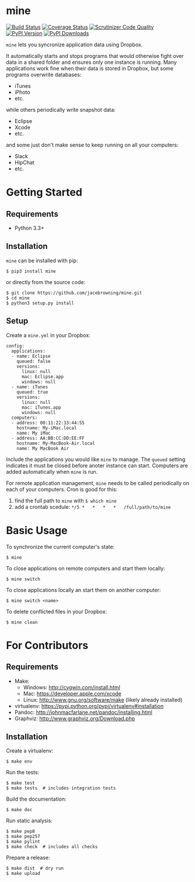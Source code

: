 mine
====

[![Build Status](http://img.shields.io/travis/jacebrowning/mine/master.svg)](https://travis-ci.org/jacebrowning/mine)
[![Coverage Status](http://img.shields.io/coveralls/jacebrowning/mine/master.svg)](https://coveralls.io/r/jacebrowning/mine)
[![Scrutinizer Code Quality](http://img.shields.io/scrutinizer/g/jacebrowning/mine.svg)](https://scrutinizer-ci.com/g/jacebrowning/mine/?branch=master)
[![PyPI Version](http://img.shields.io/pypi/v/mine.svg)](https://pypi.python.org/pypi/mine)
[![PyPI Downloads](http://img.shields.io/pypi/dm/mine.svg)](https://pypi.python.org/pypi/mine)

`mine` lets you syncronize application data using Dropbox.

It automatically starts and stops programs that would otherwise fight over data in a shared folder and ensures only one instance is running.  Many applications work fine when their data is stored in Dropbox, but some programs overwrite databases:

* iTunes
* iPhoto
* etc.

while others periodically write snapshot data:

* Eclipse
* Xcode
* etc.

and some just don't make sense to keep running on all your computers:

* Slack
* HipChat
* etc.

Getting Started
===============

Requirements
------------

* Python 3.3+

Installation
------------

`mine` can be installed with pip:

```
$ pip3 install mine
```

or directly from the source code:

```
$ git clone https://github.com/jacebrowning/mine.git
$ cd mine
$ python3 setup.py install
```

Setup
-----

Create a `mine.yml` in your Dropbox:

```
config:
  applications:
  - name: Eclipse
    queued: false
    versions:
      linux: null
      mac: Eclipse.app
      windows: null
  - name: iTunes
    queued: true
    versions:
      linux: null
      mac: iTunes.app
      windows: null
  computers:
  - address: 00:11:22:33:44:55
    hostname: My-iMac.local
    name: My iMac
  - address: AA:BB:CC:DD:EE:FF
    hostname: My-MacBook-Air.local
    name: My MacBook Air
```

Include the applications you would like `mine` to manage. The `queued` setting indicates it must be closed before anoter instance can start. Computers are added automatically when `mine` is run.

For remote application management, `mine` needs to be called periodically on each of your computers. Cron is good for this:

1. find the full path to `mine` with `$ which mine`
2. add a crontab scedule: `*/5 *   *   *   *   /full/path/to/mine`

Basic Usage
===========

To synchronize the current computer's state:

```
$ mine
```

To close applications on remote computers and start them locally:

```
$ mine switch
```

To close applications locally an start them on another computer:

```
$ mine switch <name>
```

To delete conflicted files in your Dropbox:

```
$ mine clean
```

For Contributors
================

Requirements
------------

* Make:
    * Windows: http://cygwin.com/install.html
    * Mac: https://developer.apple.com/xcode
    * Linux: http://www.gnu.org/software/make (likely already installed)
* virtualenv: https://pypi.python.org/pypi/virtualenv#installation
* Pandoc: http://johnmacfarlane.net/pandoc/installing.html
* Graphviz: http://www.graphviz.org/Download.php

Installation
------------

Create a virtualenv:

```
$ make env
```

Run the tests:

```
$ make test
$ make tests  # includes integration tests
```

Build the documentation:

```
$ make doc
```

Run static analysis:

```
$ make pep8
$ make pep257
$ make pylint
$ make check  # includes all checks
```

Prepare a release:

```
$ make dist  # dry run
$ make upload
```
